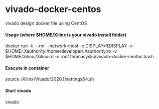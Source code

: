 # vivado-docker-centos
vivado design docker file using CentOS

#### Usage (where $HOME/Xilinx is your vivado install folder)

docker run -ti --rm --network=host -e DISPLAY=$DISPLAY -v $HOME/.Xauthority:/home/developer/.Xauthority:ro -v $HOME/Xilinx:/Xilinx:ro -u root thomasysliu/vivado-docker-centos bash



#### Execute in container

source /Xilinx/Vivado/2020.1/settings64.sh



#### Start vivado

vivado
